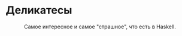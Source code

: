 Деликатесы
==========

<p align="center">Самое интересное и самое "страшное", что есть в Haskell.</p>
